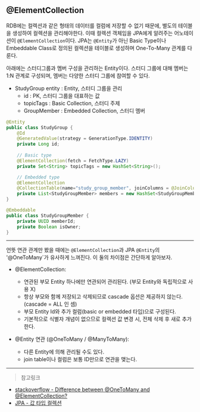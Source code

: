 @ElementCollection
---
RDB에는 컬렉션과 같은 형태의 데이터를 컬럼에 저장할 수 없기 때문에, 별도의 테이블을 생성하여 컬렉션을 관리해야한다.
이때 컬렉션 객체임을 JPA에게 알려주는 어노테이션이 `@ElementCollection`이다.
JPA는 `@Entity`가 아닌 Basic Type이나 Embeddable Class로 정의된 컬렉션을 테이블로 생성하며 One-To-Many 관계를 다룬다.

아래에는 스터디그룹과 멤버 구성을 관리하는 Entity이다.
스터디 그룹에 대해 멤버는 1:N 관계로 구성되며, 멤버는 다양한 스터디 그룹에 참여할 수 있다.

- StudyGroup entity : Entity, 스터디 그룹을 관리
  - id : PK, 스터디 그룹을 대표하는 값
  - topicTags : Basic Collection, 스터디 주제
  - GroupMember : Embedded Collection, 스터디 멤버
  
```java
@Entity
public class StudyGroup {
	@Id 
    @GeneratedValue(strategy = GenerationType.IDENTITY)
    private Long id;
    
    // Basic type
    @ElementCollection(fetch = FetchType.LAZY)
    private Set<String> topicTags = new HashSet<String>();

    // Embedded type
    @ElementCollection
    @CollectionTable(name="study_group_member", joinColumns = @JoinColumn(name= "study_group_id", referencedColumnName = "id"))
    private List<StudyGroupMember> members = new HashSet<StudyGroupMember>();
}
```
```java
@Embeddable
public class StudyGroupMember {
    private UUID memberId;
    private Boolean isOwner;
}
```
-------

언뜻 연관 관계만 봤을 때에는 `@ElementCollection`과 JPA `@Entity`의 '@OneToMany`가 유사하게 느껴진다.
이 둘의 차이점은 간단하게 알아보자.

- @ElementCollection:
  - 연관된 부모 Entity 하나에만 연관되어 관리된다. (부모 Entity와 독립적으로 사용 X)
  - 항상 부모와 함께 저장되고 삭제되므로 cascade 옵션은 제공하지 않는다. (cascade = ALL 인 셈)
  - 부모 Entity Id와 추가 컬럼(basic or embedded 타입)으로 구성된다.
  - 기본적으로 식별자 개념이 없으므로 컬렉션 값 변경 시, 전체 삭제 후 새로 추가한다.

- @Entity 연관 (@OneToMany / @ManyToMany):
  - 다른 Entity에 의해 관리될 수도 있다.
  - join table이나 컬럼은 보통 ID만으로 연관을 맺는다.

---

> 참고링크 
- [stackoverflow - Difference between @OneToMany and @ElementCollection?](https://stackoverflow.com/questions/8969059/difference-between-onetomany-and-elementcollection)
- [JPA - 값 타입 컬렉션](https://blog.naver.com/PostView.nhn?blogId=qjawnswkd&logNo=222074814530)